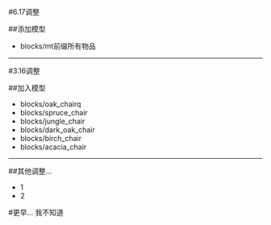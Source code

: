 #6.17调整

##添加模型
* blocks/mt前缀所有物品
------------------------
#3.16调整

##加入模型

* blocks/oak_chairq
* blocks/spruce_chair
* blocks/jungle_chair
* blocks/dark_oak_chair
* blocks/birch_chair
* blocks/acacia_chair
------------------------
##其他调整...
* 1
* 2


#更早... 我不知道